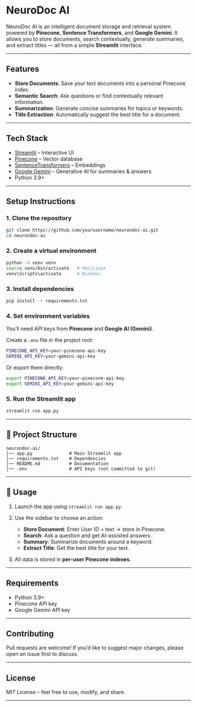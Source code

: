 # NeuroDoc AI

NeuroDoc AI is an intelligent document storage and retrieval system powered by **Pinecone**, **Sentence Transformers**, and **Google Gemini**.
It allows you to store documents, search contextually, generate summaries, and extract titles — all from a simple **Streamlit** interface.

---

## Features

* **Store Documents**: Save your text documents into a personal Pinecone index.
* **Semantic Search**: Ask questions or find contextually relevant information.
* **Summarization**: Generate concise summaries for topics or keywords.
* **Title Extraction**: Automatically suggest the best title for a document.

---

## Tech Stack

* [Streamlit](https://streamlit.io/) – Interactive UI
* [Pinecone](https://www.pinecone.io/) – Vector database
* [SentenceTransformers](https://www.sbert.net/) – Embeddings
* [Google Gemini](https://ai.google.dev/) – Generative AI for summaries & answers
* Python 3.9+

---

## Setup Instructions

### 1. Clone the repository

```bash
git clone https://github.com/yourusername/neurondoc-ai.git
cd neurondoc-ai
```

### 2. Create a virtual environment

```bash
python -m venv venv
source venv/bin/activate   # Mac/Linux
venv\Scripts\activate      # Windows
```

### 3. Install dependencies

```bash
pip install -r requirements.txt
```

### 4. Set environment variables

You’ll need API keys from **Pinecone** and **Google AI (Gemini)**.

Create a `.env` file in the project root:

```bash
PINECONE_API_KEY=your-pinecone-api-key
GEMINI_API_KEY=your-gemini-api-key
```

Or export them directly:

```bash
export PINECONE_API_KEY=your-pinecone-api-key
export GEMINI_API_KEY=your-gemini-api-key
```

### 5. Run the Streamlit app

```bash
streamlit run app.py
```

---

## 📂 Project Structure

```
neurondoc-ai/
│── app.py              # Main Streamlit app
│── requirements.txt    # Dependencies
│── README.md           # Documentation
│── .env                # API keys (not committed to git)
```

---

## 🎯 Usage

1. Launch the app using `streamlit run app.py`.
2. Use the sidebar to choose an action:

   * **Store Document**: Enter User ID + text → store in Pinecone.
   * **Search**: Ask a question and get AI-assisted answers.
   * **Summary**: Summarize documents around a keyword.
   * **Extract Title**: Get the best title for your text.
3. All data is stored in **per-user Pinecone indexes**.

---



##  Requirements

* Python 3.9+
* Pinecone API key
* Google Gemini API key

---

## Contributing

Pull requests are welcome! If you’d like to suggest major changes, please open an issue first to discuss.

---

## License

MIT License – feel free to use, modify, and share.

---
